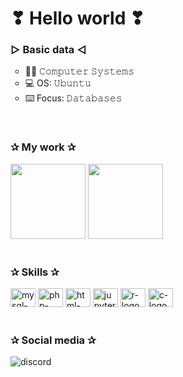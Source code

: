 # ❣ Hello world ❣

### ▷ Basic data ◁
  <ul type="circle">
     <li> 👩‍💻️ 𝙲𝚘𝚖𝚙𝚞𝚝𝚎𝚛 𝚂𝚢𝚜𝚝𝚎𝚖𝚜 </li>
     <li> 💻 OS: 𝚄𝚋𝚞𝚗𝚝𝚞 </li>
     <li> ⌨️ Focus: 𝙳𝚊𝚝𝚊𝚋𝚊𝚜𝚎𝚜 </li>
  </ul>

<br>

### ✰ My work ✰
<div>
	<img height="120 cm" src="https://github-readme-stats.vercel.app/api?username=0draS0&hide=stars,contribs&show_icons=true&theme=tokyonight"/>
	<img height="120 cm" src="https://github-readme-stats.vercel.app/api/top-langs/?username=0draS0&layout=compact&theme=tokyonight"/>
</div>
<br>

### ✰ Skills ✰
<!--- Banner de lenguajes con iconos --->
<div style = "display: inline_block">
	<img alt = "mysql-logo" height ="30" width="40" src="https://cdn.jsdelivr.net/gh/devicons/devicon/icons/mysql/mysql-original.svg"/>
        <img alt = "php-logo" height ="30" width="40" src="https://cdn.jsdelivr.net/gh/devicons/devicon/icons/php/php-plain.svg"/>
	<img alt = "html-logo" height ="30" width="40" src="https://cdn.jsdelivr.net/gh/devicons/devicon/icons/html5/html5-plain.svg"/>
        <img alt = "jupyter-logo" height ="30" width="40" src="https://cdn.jsdelivr.net/gh/devicons/devicon/icons/jupyter/jupyter-original.svg"/>
	<img alt = "r-logo" height ="30" width="40" src="https://cdn.jsdelivr.net/gh/devicons/devicon/icons/r/r-original.svg"/>
	<img alt = "c-logo" height ="30" width="40" src="https://cdn.jsdelivr.net/gh/devicons/devicon/icons/c/c-plain.svg"/>
</div>
<br>

### ✰ Social media ✰
<div>
        <img src="https://img.shields.io/badge/Discord-0draS0%230467-c69ef5?style=for-the-badge&logo=discord&logoColor=white" alt="discord"/>
</div>
